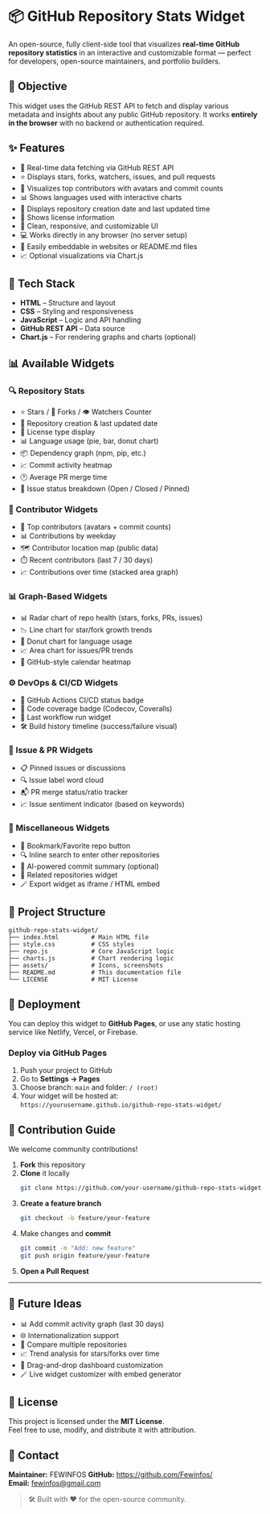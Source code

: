 # 📦 GitHub Repository Stats Widget

An open-source, fully client-side tool that visualizes **real-time GitHub repository statistics** in an interactive and customizable format — perfect for developers, open-source maintainers, and portfolio builders.



## 🎯 Objective

This widget uses the GitHub REST API to fetch and display various metadata and insights about any public GitHub repository. It works **entirely in the browser** with no backend or authentication required.



## ✨ Features

- 🔄 Real-time data fetching via GitHub REST API  
- ⭐ Displays stars, forks, watchers, issues, and pull requests  
- 👥 Visualizes top contributors with avatars and commit counts  
- 📊 Shows languages used with interactive charts  
- 📅 Displays repository creation date and last updated time  
- 📜 Shows license information  
- 🎨 Clean, responsive, and customizable UI  
- 💻 Works directly in any browser (no server setup)  
- 🧩 Easily embeddable in websites or README.md files  
- 📈 Optional visualizations via Chart.js  



## 🧱 Tech Stack

- **HTML** – Structure and layout  
- **CSS** – Styling and responsiveness  
- **JavaScript** – Logic and API handling  
- **GitHub REST API** – Data source  
- **Chart.js** – For rendering graphs and charts (optional)  



## 📊 Available Widgets

### 🔍 Repository Stats

- ⭐ Stars / 🍴 Forks / 👁️ Watchers Counter  
- 📅 Repository creation & last updated date  
- 📜 License type display  
- 📊 Language usage (pie, bar, donut chart)  
- 📦 Dependency graph (npm, pip, etc.)  
- 📈 Commit activity heatmap  
- 🕐 Average PR merge time  
- 🧵 Issue status breakdown (Open / Closed / Pinned)  

### 👥 Contributor Widgets

- 👥 Top contributors (avatars + commit counts)  
- 📊 Contributions by weekday  
- 🗺️ Contributor location map (public data)  
- ⏱️ Recent contributors (last 7 / 30 days)  
- 📈 Contributions over time (stacked area graph)  

### 📊 Graph-Based Widgets

- 📊 Radar chart of repo health (stars, forks, PRs, issues)  
- 📉 Line chart for star/fork growth trends  
- 🍩 Donut chart for language usage  
- 📈 Area chart for issues/PR trends  
- 📆 GitHub-style calendar heatmap  

### ⚙️ DevOps & CI/CD Widgets

- 🚦 GitHub Actions CI/CD status badge  
- 🧪 Code coverage badge (Codecov, Coveralls)  
- 🔄 Last workflow run widget  
- 🛠️ Build history timeline (success/failure visual)  

### 📌 Issue & PR Widgets

- 📋 Pinned issues or discussions  
- 🔍 Issue label word cloud  
- 📬 PR merge status/ratio tracker  
- 📈 Issue sentiment indicator (based on keywords)  

### 🧩 Miscellaneous Widgets

- 📌 Bookmark/Favorite repo button  
- 🔍 Inline search to enter other repositories  
- 🧠 AI-powered commit summary (optional)  
- 🔗 Related repositories widget  
- 🪄 Export widget as iframe / HTML embed  



## 📂 Project Structure

```
github-repo-stats-widget/
├── index.html         # Main HTML file
├── style.css          # CSS styles
├── repo.js            # Core JavaScript logic
├── charts.js          # Chart rendering logic
├── assets/            # Icons, screenshots
├── README.md          # This documentation file
└── LICENSE            # MIT License
```



## 🚀 Deployment

You can deploy this widget to **GitHub Pages**, or use any static hosting service like Netlify, Vercel, or Firebase.

### Deploy via GitHub Pages

1. Push your project to GitHub
2. Go to **Settings → Pages**
3. Choose branch: `main` and folder: `/ (root)`
4. Your widget will be hosted at:  
   `https://yourusername.github.io/github-repo-stats-widget/`



## 🙌 Contribution Guide

We welcome community contributions!

1. **Fork** this repository
2. **Clone** it locally
   ```bash
   git clone https://github.com/your-username/github-repo-stats-widget.git
   ```
3. **Create a feature branch**
   ```bash
   git checkout -b feature/your-feature
   ```
4. Make changes and **commit**
   ```bash
   git commit -m "Add: new feature"
   git push origin feature/your-feature
   ```
5. **Open a Pull Request**

---

## 🧠 Future Ideas

- 📊 Add commit activity graph (last 30 days)
- 🌐 Internationalization support
- 🔗 Compare multiple repositories
- 📈 Trend analysis for stars/forks over time
- 🧩 Drag-and-drop dashboard customization
- 🪄 Live widget customizer with embed generator



## 📜 License

This project is licensed under the **MIT License**.  
Feel free to use, modify, and distribute it with attribution.


## 💬 Contact

**Maintainer:** FEWINFOS 
**GitHub:** https://github.com/Fewinfos/  
**Email:** fewinfos@gmail.com



> 🛠 Built with ❤️ for the open-source community.
